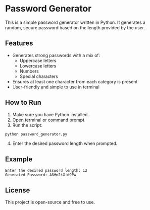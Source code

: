 # Password Generator

This is a simple password generator written in Python. It generates a random, secure password based on the length provided by the user.

## Features

- Generates strong passwords with a mix of:
  - Uppercase letters
  - Lowercase letters
  - Numbers
  - Special characters
- Ensures at least one character from each category is present
- User-friendly and simple to use in terminal

## How to Run

1. Make sure you have Python installed.
2. Open terminal or command prompt.
3. Run the script:

```bash
python password_generator.py
```

4. Enter the desired password length when prompted.

## Example

```
Enter the desired password length: 12
Generated Password: A8#n2kG!d9Pw
```

## License

This project is open-source and free to use.
